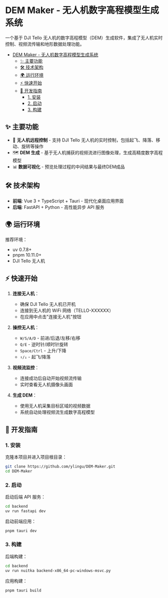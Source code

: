 # DEM Maker - 无人机数字高程模型生成系统

一个基于 DJI Tello 无人机的数字高程模型（DEM）生成软件，集成了无人机实时控制、视频流传输和地形数据处理功能。

- [DEM Maker - 无人机数字高程模型生成系统](#dem-maker---无人机数字高程模型生成系统)
  - [✨ 主要功能](#-主要功能)
  - [🛠️ 技术架构](#️-技术架构)
  - [🌍 运行环境](#-运行环境)
  - [⚡️ 快速开始](#️-快速开始)
  - [📑 开发指南](#-开发指南)
    - [1. 安装](#1-安装)
    - [2. 启动](#2-启动)
    - [3. 构建](#3-构建)

## ✨ 主要功能

- 🚁 **无人机远程控制** - 支持 DJI Tello 无人机的实时控制，包括起飞、降落、移动、旋转等操作
- 🗺️ **DEM 生成** - 基于无人机捕获的视频流进行图像处理，生成高精度数字高程模型
- 📊 **数据可视化** - 预览处理过程的中间结果与最终DEM成品

## 🛠️ 技术架构

- **前端**: Vue 3 + TypeScript + Tauri - 现代化桌面应用界面
- **后端**: FastAPI + Python - 高性能异步 API 服务

## 🌍 运行环境

推荐环境：

- uv 0.7.8+
- pnpm 10.11.0+
- DJI Tello 无人机

## ⚡️ 快速开始

1. **连接无人机**：
   - 确保 DJI Tello 无人机已开机
   - 连接到无人机的 WiFi 网络（TELLO-XXXXXX）
   - 在应用中点击"连接无人机"按钮

2. **操控无人机**：
   - `W/S/A/D` - 前进/后退/左移/右移
   - `Q/E` - 逆时针/顺时针旋转
   - `Space/Ctrl` - 上升/下降
   - `↑/↓` - 起飞/降落

3. **视频流监控**：
   - 连接成功后自动开始视频流传输
   - 实时查看无人机摄像头画面

4. **生成 DEM**：
   - 使用无人机采集目标区域的视频数据
   - 系统自动处理视频流生成数字高程模型

## 📑 开发指南

### 1. 安装

克隆本项目并进入项目根目录：

```bash
git clone https://github.com/ylingu/DEM-Maker.git
cd DEM-Maker
```

### 2. 启动

启动后端 API 服务：

```bash
cd backend
uv run fastapi dev
```

启动前端应用：

```bash
pnpm tauri dev
```

### 3. 构建

后端构建：
```bash
cd backend
uv run nuitka backend-x86_64-pc-windows-msvc.py
```

应用构建：
```bash
pnpm tauri build
```

